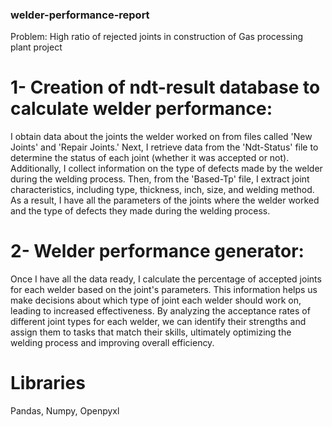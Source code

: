 ### welder-performance-report

Problem: High ratio of rejected joints in construction of Gas processing plant project
 
#  1- Creation of ndt-result database to calculate welder performance: 
   I obtain data about the joints the welder worked on from files called 'New Joints' and 'Repair Joints.' Next, I retrieve data from the 'Ndt-Status' file to determine the status of each joint (whether it was accepted or not). Additionally, I collect information on the type of defects made by the welder during the welding process. Then, from the 'Based-Tp' file, I extract joint characteristics, including type, thickness, inch, size, and welding method. As a result, I have all the parameters of the joints where the welder worked and the type of defects they made during the welding process.

#  2- Welder performance generator: 
   Once I have all the data ready, I calculate the percentage of accepted joints for each welder based on the joint's parameters. This information helps us make decisions about which type of joint each welder should work on, leading to increased effectiveness. By analyzing the acceptance rates of different joint types for each welder, we can identify their strengths and assign them to tasks that match their skills, ultimately optimizing the welding process and improving overall efficiency.

# Libraries

   Pandas,
   Numpy,
   Openpyxl
